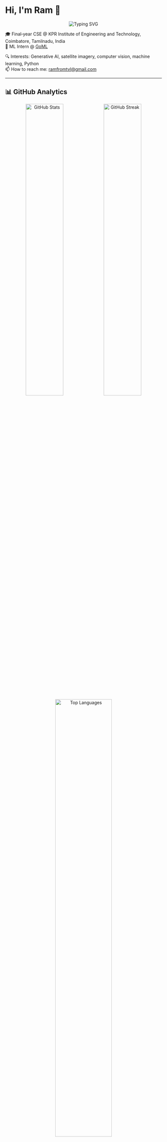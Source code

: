 # Hi, I'm Ram 👋

<div align="center">
  <img src="https://readme-typing-svg.herokuapp.com?font=Fira+Code&weight=500&size=28&pause=1000&color=F70000&center=true&vCenter=true&width=435&lines=Machine+Learning+Engineer;Computer+Vision+Enthusiast;Generative+AI+Explorer;Python+Developer" alt="Typing SVG" />
</div>

🎓 Final‑year CSE @ KPR Institute of Engineering and Technology, Coimbatore, Tamilnadu, India  
💼 ML Intern @ [GoML](https://www.goml.io)  

🔍 Interests: Generative AI, satellite imagery, computer vision, machine learning, Python  
📫 How to reach me: [ramfromtvl@gmail.com](mailto:ramfromtvl@gmail.com)

---

## 📊 GitHub Analytics

<div align="center">
  <img width="49%" src="https://github-readme-stats.vercel.app/api?username=ram-from-tvl&show_icons=true&theme=radical&hide_border=true&count_private=true" alt="GitHub Stats" />
  <img width="49%" src="https://github-readme-streak-stats.herokuapp.com/?user=ram-from-tvl&theme=radical&hide_border=true" alt="GitHub Streak" />
</div>

<div align="center">
  <img width="60%" src="https://github-readme-stats.vercel.app/api/top-langs?username=ram-from-tvl&layout=compact&theme=radical&hide_border=true&langs_count=8" alt="Top Languages" />
</div>

## 🏆 GitHub Trophies
<div align="center">
  <img src="https://github-profile-trophy.vercel.app/?username=ram-from-tvl&theme=radical&no-frame=true&no-bg=false&margin-w=4&row=1" alt="GitHub Trophies" />
</div>

## 📈 Contribution Graph
<div align="center">
  <img src="https://github-readme-activity-graph.vercel.app/graph?username=ram-from-tvl&theme=radical&hide_border=true&custom_title=Ram's%20Contribution%20Graph" alt="Contribution Graph" />
</div>

## 🔥 Recent Activity
<!--RECENT_ACTIVITY:start-->
<!--RECENT_ACTIVITY:end-->

## 💻 Most Used Languages (Real-time)
<div align="center">
  <img src="https://github-readme-stats.vercel.app/api/wakatime?username=ram-from-tvl&theme=radical&hide_border=true&layout=compact" alt="WakaTime Stats" />
</div>



## 📫 Connect with me
<div align="center">
  
[![LinkedIn](https://img.shields.io/badge/LinkedIn-0077B5?style=for-the-badge&logo=linkedin&logoColor=white)](https://linkedin.com/in/ram-from-tvl)
[![Email](https://img.shields.io/badge/Email-D14836?style=for-the-badge&logo=gmail&logoColor=white)](mailto:ramfromtvl@gmail.com)
[![GitHub](https://img.shields.io/badge/GitHub-100000?style=for-the-badge&logo=github&logoColor=white)](https://github.com/ram-from-tvl)

</div>

## 🏅 GitHub Metrics
<div align="center">
  <img src="https://metrics.lecoq.io/ram-from-tvl?template=classic&achievements=1&activity=1&repositories=1&base=header%2C%20activity%2C%20community%2C%20repositories%2C%20metadata&base.indepth=false&base.hireable=false&repositories.batch=100&repositories.forks=false&repositories.affiliations=owner&activity.limit=5&activity.load=300&activity.days=14&activity.visibility=all&activity.timestamps=false&activity.filter=all&achievements.threshold=C&achievements.secrets=true&achievements.display=detailed&achievements.limit=0&config.timezone=Asia%2FKolkata" alt="GitHub Metrics" />
</div>

## 📊 Repository Stats
<div align="center">
  <img src="https://github-profile-summary-cards.vercel.app/api/cards/profile-details?username=ram-from-tvl&theme=radical" alt="Profile Details" />
</div>

<div align="center">
  <img src="https://github-profile-summary-cards.vercel.app/api/cards/repos-per-language?username=ram-from-tvl&theme=radical" alt="Repos per Language" />
  <img src="https://github-profile-summary-cards.vercel.app/api/cards/most-commit-language?username=ram-from-tvl&theme=radical" alt="Most Commit Language" />
</div>

<div align="center">
  <img src="https://github-profile-summary-cards.vercel.app/api/cards/stats?username=ram-from-tvl&theme=radical" alt="Stats" />
  <img src="https://github-profile-summary-cards.vercel.app/api/cards/productive-time?username=ram-from-tvl&theme=radical&utcOffset=5.5" alt="Productive Time" />
</div>

## 🌟 Featured Repositories
<div align="center">
  
[![Readme Card](https://github-readme-stats.vercel.app/api/pin/?username=ram-from-tvl&repo=ram-from-tvl&theme=radical&hide_border=true)](https://github.com/ram-from-tvl/ram-from-tvl)

</div>

<div align="center">
  <img src="https://komarev.com/ghpvc/?username=ram-from-tvl&label=Profile%20views&color=0e75b6&style=flat" alt="Profile Views" />
  <img src="https://img.shields.io/github/followers/ram-from-tvl?label=Followers&style=social" alt="GitHub Followers" />
</div>


<!--
**Note to future you:**
1. "ram-from-tvl" is already in place for all stats and activity graphs.
2. Replace social handles and portfolio link with actual URLs.
3. Optionally add a Featured Projects section below to showcase your top repos.
-->
